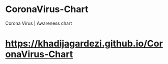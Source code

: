 # CoronaVirus-Chart
Corona Virus | Awareness chart

# https://khadijagardezi.github.io/CoronaVirus-Chart
